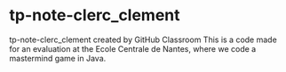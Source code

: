 # tp-note-clerc_clement
tp-note-clerc_clement created by GitHub Classroom
This is a code made for an evaluation at the Ecole Centrale de Nantes, where we code a mastermind game in Java.
